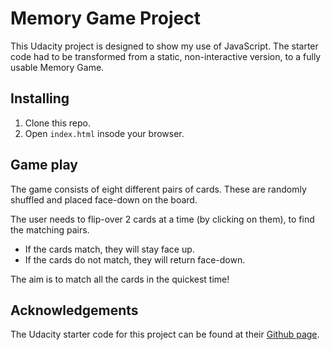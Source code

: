 # Memory Game Project

This Udacity project is designed to show my use of JavaScript.  The starter code had to be transformed from a static, non-interactive version, to a fully usable Memory Game.

## Installing

1. Clone this repo.
2. Open `index.html` insode your browser.

## Game play

The game consists of eight different pairs of cards.  These are randomly shuffled and placed face-down on the board.

The user needs to flip-over 2 cards at a time (by clicking on them), to find the matching pairs.

* If the cards match, they will stay face up.
* If the cards do not match, they will return face-down.

The aim is to match all the cards in the quickest time!

## Acknowledgements

The Udacity starter code for this project can be found at their [Github page](https://github.com/udacity/fend-project-memory-game).
